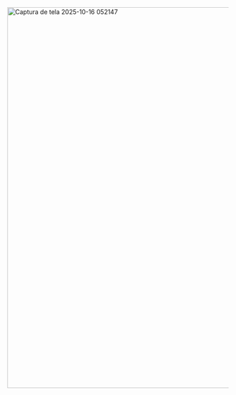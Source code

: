 <img width="1915" height="867" alt="Captura de tela 2025-10-16 052147" src="https://github.com/user-attachments/assets/9794e0dc-e001-4963-932c-f2782e3b94c0" />
